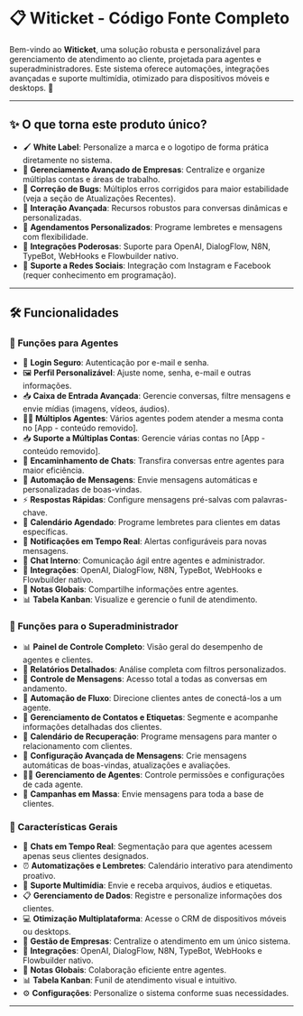 # 📋 Witicket - Código Fonte Completo

Bem-vindo ao **Witicket**, uma solução robusta e personalizável para gerenciamento de atendimento ao cliente, projetada para agentes e superadministradores. Este sistema oferece automações, integrações avançadas e suporte multimídia, otimizado para dispositivos móveis e desktops. 🚀

---

## ✨ O que torna este produto único?

- 🖌️ **White Label**: Personalize a marca e o logotipo de forma prática diretamente no sistema.
- 🏢 **Gerenciamento Avançado de Empresas**: Centralize e organize múltiplas contas e áreas de trabalho.
- 🐛 **Correção de Bugs**: Múltiplos erros corrigidos para maior estabilidade (veja a seção de Atualizações Recentes).
- 💬 **Interação Avançada**: Recursos robustos para conversas dinâmicas e personalizadas.
- 📅 **Agendamentos Personalizados**: Programe lembretes e mensagens com flexibilidade.
- 🤖 **Integrações Poderosas**: Suporte para OpenAI, DialogFlow, N8N, TypeBot, WebHooks e Flowbuilder nativo.
- 📱 **Suporte a Redes Sociais**: Integração com Instagram e Facebook (requer conhecimento em programação).

---

## 🛠️ Funcionalidades

### 🔧 Funções para Agentes
- 🔐 **Login Seguro**: Autenticação por e-mail e senha.
- 🖼️ **Perfil Personalizável**: Ajuste nome, senha, e-mail e outras informações.
- 📥 **Caixa de Entrada Avançada**: Gerencie conversas, filtre mensagens e envie mídias (imagens, vídeos, áudios).
- 🧑‍💼 **Múltiplos Agentes**: Vários agentes podem atender a mesma conta no [App - conteúdo removido].
- 📥 **Suporte a Múltiplas Contas**: Gerencie várias contas no [App - conteúdo removido].
- 🔄 **Encaminhamento de Chats**: Transfira conversas entre agentes para maior eficiência.
- 🤖 **Automação de Mensagens**: Envie mensagens automáticas e personalizadas de boas-vindas.
- ⚡ **Respostas Rápidas**: Configure mensagens pré-salvas com palavras-chave.
- 📅 **Calendário Agendado**: Programe lembretes para clientes em datas específicas.
- 🔔 **Notificações em Tempo Real**: Alertas configuráveis para novas mensagens.
- 💬 **Chat Interno**: Comunicação ágil entre agentes e administrador.
- 🤖 **Integrações**: OpenAI, DialogFlow, N8N, TypeBot, WebHooks e Flowbuilder nativo.
- 📑 **Notas Globais**: Compartilhe informações entre agentes.
- 📊 **Tabela Kanban**: Visualize e gerencie o funil de atendimento.

### 👑 Funções para o Superadministrador
- 📊 **Painel de Controle Completo**: Visão geral do desempenho de agentes e clientes.
- 📑 **Relatórios Detalhados**: Análise completa com filtros personalizados.
- 📩 **Controle de Mensagens**: Acesso total a todas as conversas em andamento.
- 🤖 **Automação de Fluxo**: Direcione clientes antes de conectá-los a um agente.
- 📇 **Gerenciamento de Contatos e Etiquetas**: Segmente e acompanhe informações detalhadas dos clientes.
- 📅 **Calendário de Recuperação**: Programe mensagens para manter o relacionamento com clientes.
- 💬 **Configuração Avançada de Mensagens**: Crie mensagens automáticas de boas-vindas, atualizações e avaliações.
- 🧑‍💼 **Gerenciamento de Agentes**: Controle permissões e configurações de cada agente.
- 📢 **Campanhas em Massa**: Envie mensagens para toda a base de clientes.

### 🌟 Características Gerais
- 💬 **Chats em Tempo Real**: Segmentação para que agentes acessem apenas seus clientes designados.
- ⏰ **Automatizações e Lembretes**: Calendário interativo para atendimento proativo.
- 📎 **Suporte Multimídia**: Envie e receba arquivos, áudios e etiquetas.
- 📋 **Gerenciamento de Dados**: Registre e personalize informações dos clientes.
- 💻 **Otimização Multiplataforma**: Acesse o CRM de dispositivos móveis ou desktops.
- 🏢 **Gestão de Empresas**: Centralize o atendimento em um único sistema.
- 🤖 **Integrações**: OpenAI, DialogFlow, N8N, TypeBot, WebHooks e Flowbuilder nativo.
- 📑 **Notas Globais**: Colaboração eficiente entre agentes.
- 📊 **Tabela Kanban**: Funil de atendimento visual e intuitivo.
- ⚙️ **Configurações**: Personalize o sistema conforme suas necessidades.

---

